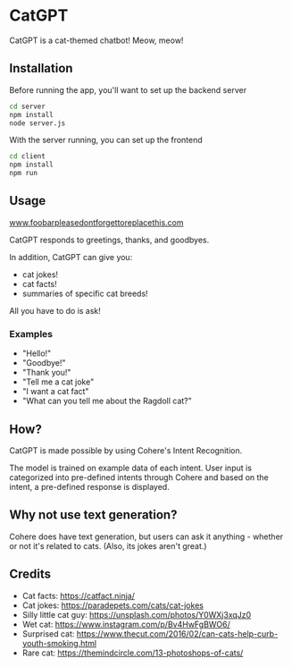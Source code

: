 # CatGPT

CatGPT is a cat-themed chatbot! Meow, meow!

## Installation

Before running the app, you'll want to set up the backend server

```bash
cd server
npm install
node server.js
```

With the server running, you can set up the frontend

```bash
cd client
npm install
npm run
```

## Usage

www.foobarpleasedontforgettoreplacethis.com

CatGPT responds to greetings, thanks, and goodbyes.

In addition, CatGPT can give you:

- cat jokes!
- cat facts!
- summaries of specific cat breeds!

All you have to do is ask!

### Examples

- "Hello!"
- "Goodbye!"
- "Thank you!"
- "Tell me a cat joke"
- "I want a cat fact"
- "What can you tell me about the Ragdoll cat?"

## How?

CatGPT is made possible by using Cohere's Intent Recognition.

The model is trained on example data of each intent. User input is categorized into pre-defined intents through Cohere and based on the intent, a pre-defined response is displayed.

## Why not use text generation?

Cohere does have text generation, but users can ask it anything - whether or not it's related to cats. (Also, its jokes aren't great.)

## Credits

- Cat facts: https://catfact.ninja/
- Cat jokes: https://paradepets.com/cats/cat-jokes
- Silly little cat guy: https://unsplash.com/photos/Y0WXj3xqJz0
- Wet cat: https://www.instagram.com/p/Bv4HwFgBWO6/
- Surprised cat: https://www.thecut.com/2016/02/can-cats-help-curb-youth-smoking.html
- Rare cat: https://themindcircle.com/13-photoshops-of-cats/
